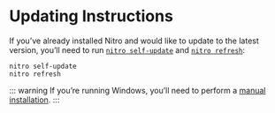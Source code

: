 # Updating Instructions

If you’ve already installed Nitro and would like to update to the latest version, you’ll need to run [`nitro self-update`](commands.md#self-update) and [`nitro refresh`](commands.md#refresh):

```
nitro self-update
nitro refresh
```

::: warning
If you’re running Windows, you’ll need to perform a [manual installation](installation.md).
:::
